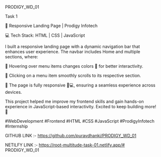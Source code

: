 PRODIGY_WD_01 



Task 1 



🚀 Responsive Landing Page | Prodigy Infotech



 💻 Tech Stack: HTML | CSS | JavaScript



I built a responsive landing page with a dynamic navigation bar that enhances user experience. The navbar includes Home and multiple sections, where:

🔹 Hovering over menu items changes colors 🎨 for better interactivity.

 🔹 Clicking on a menu item smoothly scrolls to its respective section.

 🔹 The page is fully responsive 📱💻, ensuring a seamless experience across devices.



This project helped me improve my frontend skills and gain hands-on experience in JavaScript-based interactivity. Excited to keep building more! 🚀



#WebDevelopment #Frontend #HTML #CSS #JavaScript #ProdigyInfotech #Internship



GITHUB LINK :- https://github.com/puravdhanki/PRODIGY_WD_01

NETILFY LINK :- https://root-multitude-task-01.netlify.app/# PRODIGY_WD_01
